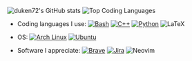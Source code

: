 ![duken72's GitHub stats](https://github-readme-stats.vercel.app/api?username=duken72&hide=stars,contribs&theme=dracula)
![Top Coding Languages](https://github-readme-stats.vercel.app/api/top-langs/?username=duken72&layout=compact&theme=dracula)

- Coding languages I use:
  [![Bash](https://img.shields.io/badge/Bash-4EAA25?logo=gnubash&logoColor=fff)](#)
  [![C++](https://img.shields.io/badge/C++-%2300599C.svg?logo=c%2B%2B&logoColor=white)](#)
  [![Python](https://img.shields.io/badge/Python-3776AB?logo=python&logoColor=fff)](#)
  ![LaTeX](https://img.shields.io/badge/latex-%23008080.svg?style=for-the-badge&logo=latex&logoColor=white)

- OS:
  [![Arch Linux](https://img.shields.io/badge/Arch%20Linux-1793D1?logo=arch-linux&logoColor=fff)](#)
  [![Ubuntu](https://img.shields.io/badge/Ubuntu-E95420?logo=ubuntu&logoColor=white)](#)

- Software I appreciate:
  [![Brave](https://img.shields.io/badge/Brave-FB542B?logo=Brave&logoColor=white)](#)
  [![Jira](https://img.shields.io/badge/Jira-0052CC?logo=jira&logoColor=fff)](#)
  ![Neovim](https://img.shields.io/badge/NeoVim-%2357A143.svg?&style=for-the-badge&logo=neovim&logoColor=white)
